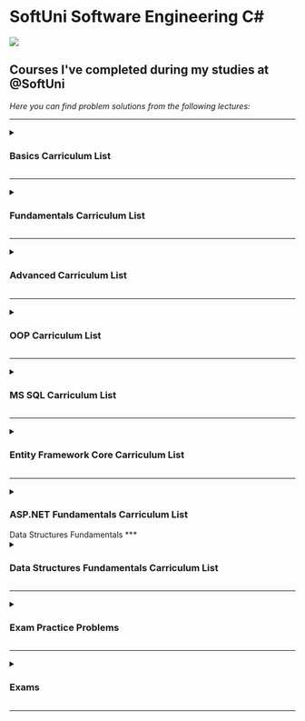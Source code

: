 # SoftUni Software Engineering C#
<img src="https://capsule-render.vercel.app/api?type=waving&color=timeGradient&height=300&section=header&text=SoftUni-Courses&fontSize=90" />
<h2>Courses I've completed during my studies at @SoftUni</h2>
<em>Here you can find problem solutions from the following lectures:</em>

***
<details>
<summary><h3>Basics Carriculum List</summary>

1. [**First Steps In Coding**](https://github.com/AleksManolow/SoftUni-CSharp/tree/main/C%23Basic/week01_First%20steps%20in%20programming)
2. [**Conditional Statements**](https://github.com/AleksManolow/SoftUni-CSharp/tree/main/C%23Basic/week02_Checks)
3. [**Nested Conditional Statements**](https://github.com/AleksManolow/SoftUni-CSharp/tree/main/C%23Basic/week03_More%20complex%20checks)
4. [**For Loop**](https://github.com/AleksManolow/SoftUni-CSharp/tree/main/C%23Basic/week04_For-cycle)
5. [**While Loop**](https://github.com/AleksManolow/SoftUni-CSharp/tree/main/C%23Basic/week05_While-cycle)
6. [**Nested Loops**](https://github.com/AleksManolow/SoftUni-CSharp/tree/main/C%23Basic/week06_Nested%20cycles)
 </details>
 
***
 <details>
 <summary><h3>Fundamentals Carriculum List</summary>
 
1. [**Basic Syntax, Conditional Statements and Loops**](https://github.com/AleksManolow/SoftUni-CSharp/tree/main/C%23Fundamentals/week01_Basic%20Syntax%2C%20Conditional%20Statements%20and%20Loops)
2. [**Data Types and Variables**](https://github.com/AleksManolow/SoftUni-CSharp/tree/main/C%23Fundamentals/week02_Data%20Types%20and%20Variables)
3. [**Arrays**](https://github.com/AleksManolow/SoftUni-CSharp/tree/main/C%23Fundamentals/week03_Arrays)
4. [**Methods**](https://github.com/AleksManolow/SoftUni-CSharp/tree/main/C%23Fundamentals/week04_Methods)
5. [**Lists**](https://github.com/AleksManolow/SoftUni-CSharp/tree/main/C%23Fundamentals/week05_List)  
6. [**Objects and Classes**](https://github.com/AleksManolow/SoftUni-CSharp/tree/main/C%23Fundamentals/week06_Objects%20and%20Classes)
7. [**Associative Arrays**](https://github.com/AleksManolow/SoftUni-CSharp/tree/main/C%23Fundamentals/week07_Associative%20Arrays)  
8. [**Text Processing**](https://github.com/AleksManolow/SoftUni-CSharp/tree/main/C%23Fundamentals/week08_Text%20Processing)
9. [**Regular Expressions**](https://github.com/AleksManolow/SoftUni-CSharp/tree/main/C%23Fundamentals/week09_Regular%20Expressions)
  </details>
  
***
 <details>
 <summary><h3>Advanced Carriculum List</summary>
 
1. [**Stacks and Queues**](https://github.com/AleksManolow/SoftUni-CSharp/tree/main/C%23Advanced/week01_Stacks%20and%20Queues)
2. [**Multidimentional Arrays**](https://github.com/AleksManolow/SoftUni-CSharp/tree/main/C%23Advanced/week02_Multidimensional%20Arrays)
3. [**Sets and Dictionaries**](https://github.com/AleksManolow/SoftUni-CSharp/tree/main/C%23Advanced/week03_Sets%20and%20Dictionaries%20Advanced)
4. [**Streams, Files and Directories**](https://github.com/AleksManolow/SoftUni-CSharp/tree/main/C%23Advanced/week04_Streams%2C%20Files%20and%20Directories)
5. [**Functional Programming**](https://github.com/AleksManolow/SoftUni-CSharp/tree/main/C%23Advanced/week05_Functional%20Programming)
6. [**Defining Classes**](https://github.com/AleksManolow/SoftUni-CSharp/tree/main/C%23Advanced/week06_Defining%20Classes)
7. [**Generics**](https://github.com/AleksManolow/SoftUni-CSharp/tree/main/C%23Advanced/week07_Generics)
8. [**Iterators and Comparators**](https://github.com/AleksManolow/SoftUni-CSharp/tree/main/C%23Advanced/week08_Iterators%20and%20Comparators)
9. [**Algorithms Introduction**](https://github.com/AleksManolow/SoftUni-CSharp/tree/main/C%23Advanced/week09_Algorithms%20Introduction)
  </details>
  
***
 <details>
 <summary><h3>OOP Carriculum List</summary>
 
1. [**Inheritance**](https://github.com/AleksManolow/SoftUni-CSharp/tree/main/C%23OOP/01.Inheritance)
2. [**Encapsulation**](https://github.com/AleksManolow/SoftUni-CSharp/tree/main/C%23OOP/02.Encapsulation)
3. [**Interfaces and Abstraction**](https://github.com/AleksManolow/SoftUni-CSharp/tree/main/C%23OOP/03.Interfaces%20and%20Abstraction)
4. [**Polymorphism**](https://github.com/AleksManolow/SoftUni-CSharp/tree/main/C%23OOP/04.Polymorphism)
5. [**Exception Handling**](https://github.com/AleksManolow/SoftUni-CSharp/tree/main/C%23OOP/05.Exception%20Handling)
6. [**Reflection and Attributes**](https://github.com/AleksManolow/SoftUni-CSharp/tree/main/C%23OOP/06.Reflection%20and%20Attributes)
7. [**Unit Testing**](https://github.com/AleksManolow/SoftUni-CSharp/tree/main/C%23OOP/07.Unit%20Testing)
8. [**Mocking And Test-Driven Development**](https://github.com/AleksManolow/SoftUni-CSharp/tree/main/C%23OOP/08.%20Mocking%20And%20Test-Driven%20Development)
9. [**Design Patterns**](https://github.com/AleksManolow/SoftUni-CSharp/tree/main/C%23OOP/09.Design%20Patterns)
  </details>
  
 ***
 <details>
 <summary><h3>MS SQL Carriculum List</summary>
 
1. [**Database Introduction**](https://github.com/AleksManolow/SoftUni-CSharp/tree/main/C%23DB/MS%20SQl/01.Database%20Introduction)
2. [**CRUD**](https://github.com/AleksManolow/SoftUni-CSharp/tree/main/C%23DB/MS%20SQl/02.CRUD)
3. [**Table Relations**](https://github.com/AleksManolow/SoftUni-CSharp/tree/main/C%23DB/MS%20SQl/03.Table%20Relations)
4. [**Built-in Functions**](https://github.com/AleksManolow/SoftUni-CSharp/tree/main/C%23DB/MS%20SQl/04.Built-in%20Functions)
5. [**Subqueries and Joins**](https://github.com/AleksManolow/SoftUni-CSharp/tree/main/C%23DB/MS%20SQl/05.Subqueries%20and%20Joins)
6. [**Indices and Data Aggregation**](https://github.com/AleksManolow/SoftUni-CSharp/tree/main/C%23DB/MS%20SQl/06.Indices%20and%20Data%20Aggregation)
7. [**FunctionsAndStoredProcedures**](https://github.com/AleksManolow/SoftUni-CSharp/tree/main/C%23DB/MS%20SQl/07.FunctionsAndStoredProcedures)
8. [**Triggers and Transactions**](https://github.com/AleksManolow/SoftUni-CSharp/tree/main/C%23DB/MS%20SQl/08.Triggers%20and%20Transactions)
9. [**Additional Exercises**](https://github.com/AleksManolow/SoftUni-CSharp/tree/main/C%23DB/MS%20SQl/09.Additional%20Exercises)
  </details>
  
***
 <details>
 <summary><h3>Entity Framework Core Carriculum List</summary>
 
1. [**ADO.NET**](https://github.com/AleksManolow/SoftUni-CSharp/tree/main/C%23DB/Entity%20Framework%20Core/01.ADO.NET)
2. [**Entity Framework Introduction**](https://github.com/AleksManolow/SoftUni-CSharp/tree/main/C%23DB/Entity%20Framework%20Core/02.Entity%20Framework%20Introduction)
3. [**Entity Relations**](https://github.com/AleksManolow/SoftUni-CSharp/tree/main/C%23DB/Entity%20Framework%20Core/03.Entity%20Relations)
4. [**LINQ**](https://github.com/AleksManolow/SoftUni-CSharp/tree/main/C%23DB/Entity%20Framework%20Core/04.LINQ)
5. [**Advanced Querying**](https://github.com/AleksManolow/SoftUni-CSharp/tree/main/C%23DB/Entity%20Framework%20Core/05.Advanced%20Querying)
6. [**JSON**](https://github.com/AleksManolow/SoftUni-CSharp/tree/main/C%23DB/Entity%20Framework%20Core/06.JSON)
7. [**XML**](https://github.com/AleksManolow/SoftUni-CSharp/tree/main/C%23DB/Entity%20Framework%20Core/07.XML)
  </details>

  ***
 <details>
 <summary><h3>ASP.NET Fundamentals Carriculum List</summary>
 
1. [**ASP.NET Core Introduction**](https://github.com/AleksManolow/SoftUni-CSharp/tree/main/C%23Web/ASP.NET%20Fundamentals/01.ASP.NET%20Core%20Introduction)
2. [**ASP.NET and Databases**](https://github.com/AleksManolow/SoftUni-CSharp/tree/main/C%23Web/ASP.NET%20Fundamentals/02.Workshop%20Forum%20App/ForumApp)
3. [**ASP.NET Identity**](https://github.com/AleksManolow/SoftUni-CSharp/tree/main/C%23Web/ASP.NET%20Fundamentals/03.Workshop%20TaskBoard%20App/TaskBoardApp)
  </details>
  Data Structures Fundamentals
    ***
 <details>
  
 <summary><h3>Data Structures Fundamentals Carriculum List</summary>
 
1. [**Linear Data Structures**](https://github.com/AleksManolow/SoftUni-CSharp/tree/main/C%23Data%20Structures/Fundamentals/01.Linear%20Data%20Structures)
2. [**Trees Representation and Traversal (BFS, DFS)**](https://github.com/AleksManolow/SoftUni-CSharp/tree/main/C%23Data%20Structures/Fundamentals/02.Trees%20Representation%20and%20Traversal%20(BFS%2C%20DFS))
3. [**Heaps, BST**]()
  </details>
  
***
 <details>
 <summary><h3>Exam Practice Problems</summary>
  
Here you can find exam problems I used for practice:
1. [**Basics**]()
2. [**Fundamentals**](https://github.com/AleksManolow/SoftUni-CSharp/tree/main/C%23Fundamentals/Exam%20Preparation) 
3. [**Advanced**](https://github.com/AleksManolow/SoftUni-CSharp/tree/main/C%23Advanced/Exam%20Preparations)
4. [**OOP**](https://github.com/AleksManolow/SoftUni-CSharp/tree/main/C%23OOP/Exam%20Preparation)
5. [**MS SQL**](https://github.com/AleksManolow/SoftUni-CSharp/tree/main/C%23DB/MS%20SQl/Exam%20Preparation)
6. [**Entity Framework Core**](https://github.com/AleksManolow/SoftUni-CSharp/tree/main/C%23DB/Entity%20Framework%20Core/Exam%20Preparation)
7. [**ASP.NET Fundamentals**](https://github.com/AleksManolow/SoftUni-CSharp/tree/main/C%23Web/ASP.NET%20Fundamentals/Exam%20Preparation)
  </details>
  
***
 <details>
 <summary><h3>Exams</summary>
  
 1. [**Basics**](https://github.com/AleksManolow/SoftUni-CSharp/tree/main/C%23Basic/Exam)
 2. [**Fundamentals**](https://github.com/AleksManolow/SoftUni-CSharp/tree/main/C%23Fundamentals/Exam)
 3. [**Advanced**](https://github.com/AleksManolow/SoftUni-CSharp/tree/main/C%23Advanced/Exam)
 4. [**OOP**](https://github.com/AleksManolow/SoftUni-CSharp/tree/main/C%23OOP/Exam)
 5. [**MS SQL**](https://github.com/AleksManolow/SoftUni-CSharp/tree/main/C%23DB/MS%20SQl/Exam)
 6. [**Entity Framework Core**](https://github.com/AleksManolow/SoftUni-CSharp/tree/main/C%23DB/Entity%20Framework%20Core/Exam)
 7. [**ASP.NET Fundamentals**](https://github.com/AleksManolow/SoftUni-CSharp/tree/main/C%23Web/ASP.NET%20Fundamentals/Exam)
 </details>
 
 ***
